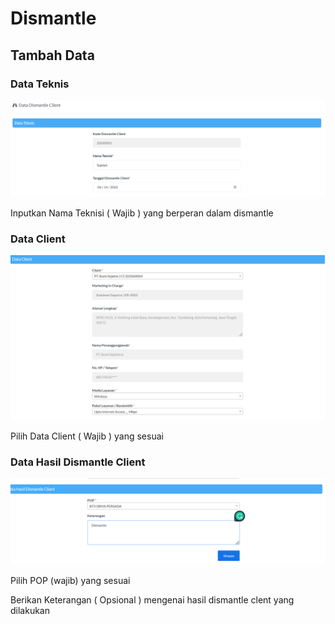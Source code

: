 # Dismantle

## Tambah Data

### Data Teknis

![](<../../../../../.gitbook/assets/image (44).png>)

Inputkan Nama Teknisi ( Wajib ) yang berperan dalam dismantle



### Data Client

![](<../../../../../.gitbook/assets/image (34).png>)

Pilih Data Client ( Wajib ) yang sesuai&#x20;



### Data Hasil Dismantle Client

![](<../../../../../.gitbook/assets/image (52) (1).png>)

Pilih POP (wajib) yang sesuai

Berikan Keterangan  ( Opsional ) mengenai hasil dismantle clent yang dilakukan
